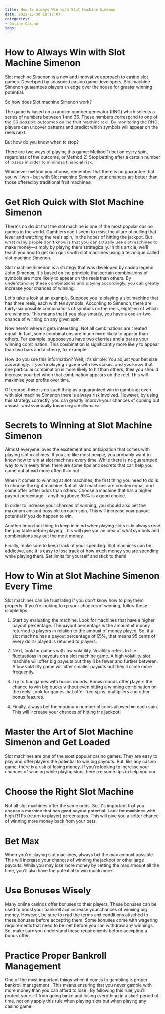 ```yaml
---
title: How to Always Win with Slot Machine Simenon 
date: 2022-12-30 18:17:07
categories:
- Online Casino
tags:
---
```



#  How to Always Win with Slot Machine Simenon 

Slot machine Simenon is a new and innovative approach to casino slot games. Developed by seasoned casino game developers, Slot machine Simenon guarantees players an edge over the house for greater winning potential.

So how does Slot machine Simenon work? 

The game is based on a random number generator (RNG) which selects a series of numbers between 1 and 36. These numbers correspond to one of the 36 possible outcomes on the fruit machine reel. By monitoring the RNG, players can uncover patterns and predict which symbols will appear on the reels next. 

But how do you know when to stop? 

There are two ways of playing this game: 
Method 1) bet on every spin, regardless of the outcome; or 
Method 2) Stop betting after a certain number of losses in order to minimise financial risk.

Whichever method you choose, remember that there is no guarantee that you will win – but with Slot machine Simenon, your chances are better than those offered by traditional fruit machines!

#  Get Rich Quick with Slot Machine Simenon 

There's no doubt that the slot machine is one of the most popular casino games in the world. Gamblers can't seem to resist the allure of pulling that lever and watching the reels spin, in the hopes of hitting the jackpot. But what many people don't know is that you can actually use slot machines to make money—simply by playing them strategically. In this article, we'll teach you how to get rich quick with slot machines using a technique called slot machine Simenon.

Slot machine Simenon is a strategy that was developed by casino legend John Simenon. It's based on the principle that certain combinations of symbols are more likely to appear on the reels than others. By understanding these combinations and playing accordingly, you can greatly increase your chances of winning.

Let's take a look at an example. Suppose you're playing a slot machine that has three reels, each with ten symbols. According to Simenon, there are thirty-six possible combinations of symbols on the reels, eighteen of which are winners. This means that if you play smartly, you have a one-in-two chance of winning on any given spin.

Now here's where it gets interesting: Not all combinations are created equal. In fact, some combinations are much more likely to appear than others. For example, suppose you have two cherries and a bar as your winning combination. This combination is significantly more likely to appear than two bars and a cherry, for example.

How do you use this information? Well, it's simple: You adjust your bet size accordingly. If you're playing a game with low stakes, and you know that one particular combination is more likely to hit than others, then you should increase your bet when that combination appears on the reel. This will maximise your profits over time.

Of course, there is no such thing as a guaranteed win in gambling; even with slot machine Simenon there is always risk involved. However, by using this strategy correctly, you can greatly improve your chances of coming out ahead—and eventually becoming a millionaire!

#  Secrets to Winning at Slot Machine Simenon 

Almost everyone loves the excitement and anticipation that comes with playing slot machines. If you are like most people, you probably want to know how to win at slot machines every time. While there is no guaranteed way to win every time, there are some tips and secrets that can help you come out ahead more often than not.

When it comes to winning at slot machines, the first thing you need to do is to choose the right machine. Not all slot machines are created equal, and some offer better odds than others. Choose a machine that has a higher payout percentage – anything above 95% is a good choice.

In order to increase your chances of winning, you should also bet the maximum amount possible on each spin. This will increase your payout potential if you do happen to win.

Another important thing to keep in mind when playing slots is to always read the pay table before playing. This will give you an idea of what symbols and combinations pay out the most money.

Finally, make sure to keep track of your spending. Slot machines can be addictive, and it is easy to lose track of how much money you are spending while playing them. Set limits for yourself and stick to them!

#  How to Win at Slot Machine Simenon Every Time 

Slot machines can be frustrating if you don't know how to play them properly. If you're looking to up your chances of winning, follow these simple tips:

1. Start by evaluating the machine. Look for machines that have a higher payout percentage. The payout percentage is the amount of money returned to players in relation to the amount of money played. So, if a slot machine has a payout percentage of 95%, that means 95 cents of every dollar played is returned to players.

2. Next, look for games with low volatility. Volatility refers to the fluctuations in payouts on a slot machine game. A high volatility slot machine will offer big payouts but they'll be fewer and further between. A low volatility game will offer smaller payouts but they'll come more frequently.

3. Try to find games with bonus rounds. Bonus rounds offer players the chance to win big bucks without even hitting a winning combination on the reels! Look for games that offer free spins, multipliers and other bonus features.

4. Finally, always bet the maximum number of coins allowed on each spin. This will increase your chances of hitting the jackpot!

#  Master the Art of Slot Machine Simenon and Get Loaded

Slot machines are one of the most popular casino games. They are easy to play and offer players the potential to win big payouts. But, like any casino game, there is a risk of losing money. If you're looking to increase your chances of winning while playing slots, here are some tips to help you out.

# Choose the Right Slot Machine

Not all slot machines offer the same odds. So, it's important that you choose a machine that has good payout potential. Look for machines with high RTPs (return to player) percentages. This will give you a better chance of winning more money back from your bets.

# Bet Max

When you're playing slot machines, always bet the max amount possible. This will increase your chances of winning the jackpot or other large payouts. While you may lose more money by betting the max amount all the time, you'll also have the potential to win much more.

# Use Bonuses Wisely

Many online casinos offer bonuses to their players. These bonuses can be used to boost your bankroll and increase your chances of winning big money. However, be sure to read the terms and conditions attached to these bonuses before accepting them. Some bonuses come with wagering requirements that need to be met before you can withdraw any winnings. So, make sure you understand these requirements before accepting a bonus offer.

# Practice Proper Bankroll Management

One of the most important things when it comes to gambling is proper bankroll management . This means ensuring that you never gamble with more money than you can afford to lose . By following this rule, you'll protect yourself from going broke and losing everything in a short period of time.
 not only apply this rule when playing slots but when playing any casino game .